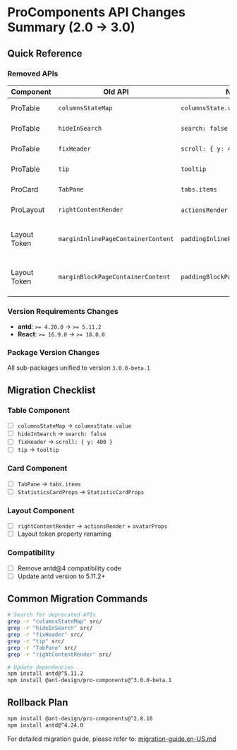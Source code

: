 # ProComponents API Changes Summary (2.0 → 3.0)

## Quick Reference

### Removed APIs

| Component    | Old API                            | New API                             | Description                   |
| ------------ | ---------------------------------- | ----------------------------------- | ----------------------------- |
| ProTable     | `columnsStateMap`                  | `columnsState.value`                | Column state management       |
| ProTable     | `hideInSearch`                     | `search: false`                     | Hide from search              |
| ProTable     | `fixHeader`                        | `scroll: { y: 400 }`                | Fix table header              |
| ProTable     | `tip`                              | `tooltip`                           | Tooltip information           |
| ProCard      | `TabPane`                          | `tabs.items`                        | Tab configuration             |
| ProLayout    | `rightContentRender`               | `actionsRender` + `avatarProps`     | Right content rendering       |
| Layout Token | `marginInlinePageContainerContent` | `paddingInlinePageContainerContent` | Page container inline padding |
| Layout Token | `marginBlockPageContainerContent`  | `paddingBlockPageContainerContent`  | Page container block padding  |

### Version Requirements Changes

- **antd**: `>= 4.20.0` → `>= 5.11.2`
- **React**: `>= 16.9.0` → `>= 18.0.0`

### Package Version Changes

All sub-packages unified to version `3.0.0-beta.1`

## Migration Checklist

### Table Component

- [ ] `columnsStateMap` → `columnsState.value`
- [ ] `hideInSearch` → `search: false`
- [ ] `fixHeader` → `scroll: { y: 400 }`
- [ ] `tip` → `tooltip`

### Card Component

- [ ] `TabPane` → `tabs.items`
- [ ] `StatisticsCardProps` → `StatisticCardProps`

### Layout Component

- [ ] `rightContentRender` → `actionsRender` + `avatarProps`
- [ ] Layout token property renaming

### Compatibility

- [ ] Remove antd@4 compatibility code
- [ ] Update antd version to 5.11.2+

## Common Migration Commands

```bash
# Search for deprecated APIs
grep -r "columnsStateMap" src/
grep -r "hideInSearch" src/
grep -r "fixHeader" src/
grep -r "tip" src/
grep -r "TabPane" src/
grep -r "rightContentRender" src/

# Update dependencies
npm install antd@^5.11.2
npm install @ant-design/pro-components@^3.0.0-beta.1
```

## Rollback Plan

```bash
npm install @ant-design/pro-components@^2.8.10
npm install antd@^4.24.0
```

For detailed migration guide, please refer to: [migration-guide.en-US.md](./migration-guide.en-US.md)
